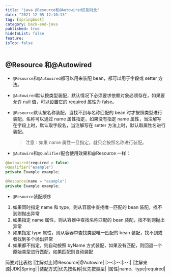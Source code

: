 ```yaml
---
title: "java @Resource和@Autowired区别对比"
date: "2021-12-05 12:10:13"
tag: [springboot]
category: back-end-java
published: true
hideInList: false
feature:
isTop: false
---
```


## @Resource 和@Autowired

- `@Resource`和`@Autowired`都可以用来装配 bean，都可以用于字段或 setter 方法。
- `@Autowired`默认按类型装配，默认情况下必须要求依赖对象必须存在，如果要允许 null 值，可以设置它的 required 属性为 false。
- `@Resource`默认按名称装配，当找不到与名称匹配的 bean 时才按照类型进行装配。名称可以通过 name 属性指定，如果没有指定 name 属性，当注解写在字段上时，默认取字段名，当注解写在 setter 方法上时，默认取属性名进行装配。

  > 注意：如果 name 属性一旦指定，就只会按照名称进行装配。

- `@Autowire`和`@Qualifier`配合使用效果和@Resource 一样：

```java
@Autowired(required = false)
@Qualifier("example")
private Example example;

@Resource(name = "example")
private Example example;
```

- `@Resource`装配顺序

1.  如果同时指定 name 和 type，则从容器中查找唯一匹配的 bean 装配，找不到则抛出异常
2.  如果指定 name 属性，则从容器中查找名称匹配的 bean 装配，找不到则抛出异常
3.  如果指定 type 属性，则从容器中查找类型唯一匹配的 bean 装配，找不到或者找到多个抛出异常
4.  如果都不指定，则自动按照 byName 方式装配，如果没有匹配，则回退一个原始类型进行匹配，如果匹配则自动装配

简要对比表格
|注解对比|@Resource|@Autowire|
|:--:|:--:|:--:|
|注解来源|JDK|Spring|
|装配方式|优先按名称|优先按类型|
|属性|name、type|required|
